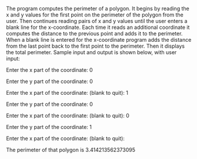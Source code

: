 The program computes the perimeter of a polygon. It begins by reading the x
and y values for the first point on the perimeter of the polygon from the user. Then
continues reading pairs of x and y values until the user enters a blank line for the
x-coordinate. Each time it reads an additional coordinate it computes the
distance to the previous point and adds it to the perimeter. When a blank line is entered
for the x-coordinate program adds the distance from the last point back
to the first point to the perimeter. Then it displays the total perimeter. Sample
input and output is shown below, with user input:

Enter the x part of the coordinate: 0

Enter the y part of the coordinate: 0


Enter the x part of the coordinate: (blank to quit): 1

Enter the y part of the coordinate: 0


Enter the x part of the coordinate: (blank to quit): 0

Enter the y part of the coordinate: 1


Enter the x part of the coordinate: (blank to quit):


The perimeter of that polygon is 3.414213562373095
